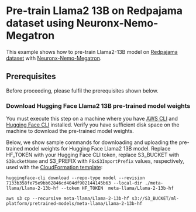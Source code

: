 # Pre-train Llama2 13B on Redpajama dataset using Neuronx-Nemo-Megatron

This example shows how to pre-train Llama2-13B model on [Redpajama dataset](https://github.com/togethercomputer/RedPajama-Data) with [Neuronx-Nemo-Megatron](https://github.com/aws-neuron/neuronx-nemo-megatron). 

## Prerequisites

Before proceeding, please fulfil the prerequisites shown below.

### Download Hugging Face Llama2 13B pre-trained model weights

You must execute this step on a machine where you have [AWS CLI](https://docs.aws.amazon.com/cli/latest/userguide/getting-started-install.html) and [Hugging Face CLI](https://huggingface.co/docs/huggingface_hub/en/guides/cli) installed. Verify you have sufficient disk space on the machine to download the pre-trained model weights.

Below, we show sample commands for downloading and uploading the pre-trained model weights for Hugging Face Llama2 13B model. Replace HF_TOKEN with your Hugging Face CLI token, replace S3_BUCKET with `S3BucketName` and S3_PREFIX with `FSxS3ImportPrefix` values, respectively, used with the [CloudFormation template](../../../cfn-sagemaker-notebook.yaml):

    huggingface-cli download --repo-type model --revision 7133b358fe75e9bb62846cd404df902144145b63 --local-dir ./meta-llama/Llama-2-13b-hf --token HF_TOKEN  meta-llama/Llama-2-13b-hf

    aws s3 cp --recursive meta-llama/Llama-2-13b-hf s3://S3_BUCKET/ml-platform/pretrained-models/meta-llama/Llama-2-13b-hf
